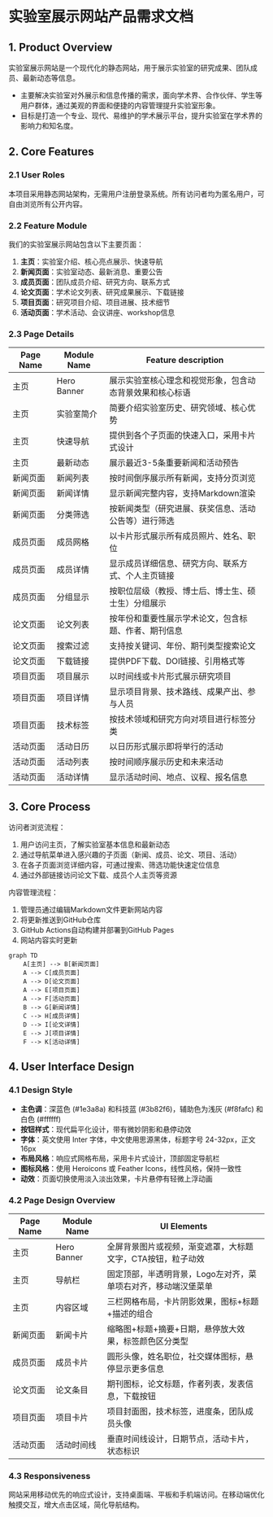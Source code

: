 # 实验室展示网站产品需求文档

## 1. Product Overview
实验室展示网站是一个现代化的静态网站，用于展示实验室的研究成果、团队成员、最新动态等信息。
- 主要解决实验室对外展示和信息传播的需求，面向学术界、合作伙伴、学生等用户群体，通过美观的界面和便捷的内容管理提升实验室形象。
- 目标是打造一个专业、现代、易维护的学术展示平台，提升实验室在学术界的影响力和知名度。

## 2. Core Features

### 2.1 User Roles
本项目采用静态网站架构，无需用户注册登录系统。所有访问者均为匿名用户，可自由浏览所有公开内容。

### 2.2 Feature Module
我们的实验室展示网站包含以下主要页面：
1. **主页**：实验室介绍、核心亮点展示、快速导航
2. **新闻页面**：实验室动态、最新消息、重要公告
3. **成员页面**：团队成员介绍、研究方向、联系方式
4. **论文页面**：学术论文列表、研究成果展示、下载链接
5. **项目页面**：研究项目介绍、项目进展、技术细节
6. **活动页面**：学术活动、会议讲座、workshop信息

### 2.3 Page Details

| Page Name | Module Name | Feature description |
|-----------|-------------|---------------------|
| 主页 | Hero Banner | 展示实验室核心理念和视觉形象，包含动态背景效果和核心标语 |
| 主页 | 实验室简介 | 简要介绍实验室历史、研究领域、核心优势 |
| 主页 | 快速导航 | 提供到各个子页面的快速入口，采用卡片式设计 |
| 主页 | 最新动态 | 展示最近3-5条重要新闻和活动预告 |
| 新闻页面 | 新闻列表 | 按时间倒序展示所有新闻，支持分页浏览 |
| 新闻页面 | 新闻详情 | 显示新闻完整内容，支持Markdown渲染 |
| 新闻页面 | 分类筛选 | 按新闻类型（研究进展、获奖信息、活动公告等）进行筛选 |
| 成员页面 | 成员网格 | 以卡片形式展示所有成员照片、姓名、职位 |
| 成员页面 | 成员详情 | 显示成员详细信息、研究方向、联系方式、个人主页链接 |
| 成员页面 | 分组显示 | 按职位层级（教授、博士后、博士生、硕士生）分组展示 |
| 论文页面 | 论文列表 | 按年份和重要性展示学术论文，包含标题、作者、期刊信息 |
| 论文页面 | 搜索过滤 | 支持按关键词、年份、期刊类型搜索论文 |
| 论文页面 | 下载链接 | 提供PDF下载、DOI链接、引用格式等 |
| 项目页面 | 项目展示 | 以时间线或卡片形式展示研究项目 |
| 项目页面 | 项目详情 | 显示项目背景、技术路线、成果产出、参与人员 |
| 项目页面 | 技术标签 | 按技术领域和研究方向对项目进行标签分类 |
| 活动页面 | 活动日历 | 以日历形式展示即将举行的活动 |
| 活动页面 | 活动列表 | 按时间顺序展示历史和未来活动 |
| 活动页面 | 活动详情 | 显示活动时间、地点、议程、报名信息 |

## 3. Core Process

访问者浏览流程：
1. 用户访问主页，了解实验室基本信息和最新动态
2. 通过导航菜单进入感兴趣的子页面（新闻、成员、论文、项目、活动）
3. 在各子页面浏览详细内容，可通过搜索、筛选功能快速定位信息
4. 通过外部链接访问论文下载、成员个人主页等资源

内容管理流程：
1. 管理员通过编辑Markdown文件更新网站内容
2. 将更新推送到GitHub仓库
3. GitHub Actions自动构建并部署到GitHub Pages
4. 网站内容实时更新

```mermaid
graph TD
    A[主页] --> B[新闻页面]
    A --> C[成员页面]
    A --> D[论文页面]
    A --> E[项目页面]
    A --> F[活动页面]
    B --> G[新闻详情]
    C --> H[成员详情]
    D --> I[论文详情]
    E --> J[项目详情]
    F --> K[活动详情]
```

## 4. User Interface Design

### 4.1 Design Style
- **主色调**：深蓝色 (#1e3a8a) 和科技蓝 (#3b82f6)，辅助色为浅灰 (#f8fafc) 和白色 (#ffffff)
- **按钮样式**：现代扁平化设计，带有微妙阴影和悬停动效
- **字体**：英文使用 Inter 字体，中文使用思源黑体，标题字号 24-32px，正文 16px
- **布局风格**：响应式网格布局，采用卡片式设计，顶部固定导航栏
- **图标风格**：使用 Heroicons 或 Feather Icons，线性风格，保持一致性
- **动效**：页面切换使用淡入淡出效果，卡片悬停有轻微上浮动画

### 4.2 Page Design Overview

| Page Name | Module Name | UI Elements |
|-----------|-------------|-------------|
| 主页 | Hero Banner | 全屏背景图片或视频，渐变遮罩，大标题文字，CTA按钮，粒子动效 |
| 主页 | 导航栏 | 固定顶部，半透明背景，Logo左对齐，菜单项右对齐，移动端汉堡菜单 |
| 主页 | 内容区域 | 三栏网格布局，卡片阴影效果，图标+标题+描述的组合 |
| 新闻页面 | 新闻卡片 | 缩略图+标题+摘要+日期，悬停放大效果，标签颜色区分类型 |
| 成员页面 | 成员卡片 | 圆形头像，姓名职位，社交媒体图标，悬停显示更多信息 |
| 论文页面 | 论文条目 | 期刊图标，论文标题，作者列表，发表信息，下载按钮 |
| 项目页面 | 项目卡片 | 项目封面图，技术标签，进度条，团队成员头像 |
| 活动页面 | 活动时间线 | 垂直时间线设计，日期节点，活动卡片，状态标识 |

### 4.3 Responsiveness
网站采用移动优先的响应式设计，支持桌面端、平板和手机端访问。在移动端优化触摸交互，增大点击区域，简化导航结构。